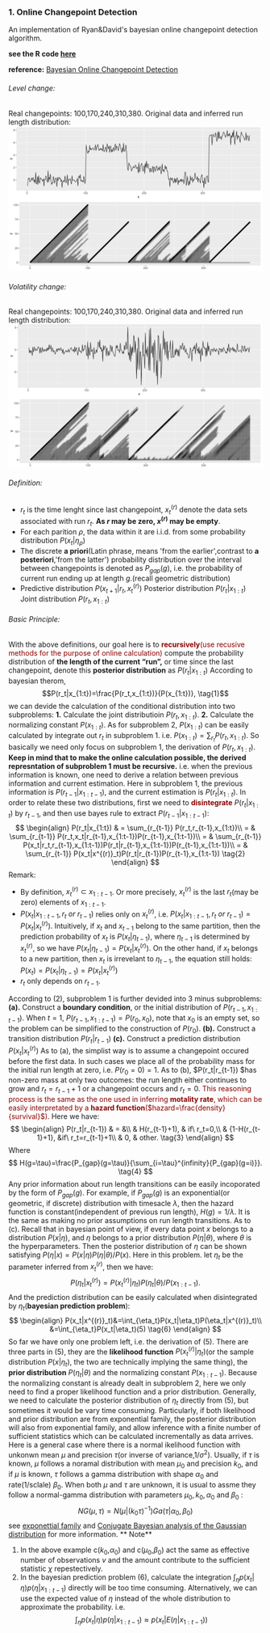 ### 1. Online Changepoint Detection

An implementation of Ryan&David's bayesian online changepoint detection algorithm.

**see the R code [here](https://github.com/chenhaotian/Changepoints/tree/master/online_detection)**

**reference:**
[Bayesian Online Changepoint Detection](http://arxiv.org/abs/0710.3742)

###### Level change:
Real changepoints: 100,170,240,310,380.
Original data and inferred run length distribution:
![](online_detection/online_level.png)
###### Volatility change:
Real changepoints: 100,170,240,310,380.
Original data and inferred run length distribution:
![](online_detection/online_variance.png)

###### Definition:
+ $r_t$ is the time lenght since last changepoint, $x_{t}^{(r)}$ denote the data sets associated with run $r_t$. **As $r$ may be zero, $x^{(r)}$ may be empty**.
+ For each parition $\rho$, the data within it are i.i.d. from some probability distribution $P (x_t | \eta_\rho)$
+ The discrete **a priori**(Latin phrase, means 'from the earlier',contrast to **a posteriori**,'from the latter') probability distribution over the interval between changepoints is denoted as $P_{gap}(g)$, i.e. the probability of current run ending up at length $g$.(recall geometric distribution)
+ Predictive distribution $P(x_{t+1}|r_t,x_t^{(r)})$
  Posterior distribution $P(r_t|x_{1:t})$
  Joint distribution $P(r_t,x_{1:t})$


###### Basic Principle:
With the above definitions, our goal here is to <span style="color:darkred">**recursively**(use recusive methods for the purpose of online calculation)</span> compute the probability distribution of **the length of the current “run”,** or time since the last changepoint, denote this **posterior distribution** as $P(r_t|x_{1:t})$
According to bayesian therom,
$$P(r_t|x_{1:t})=\frac{P(r_t,x_{1:t})}{P(x_{1:t})}, \tag{1}$$
we can devide the calculation of the conditional distribution into two subproblems:
**1.** Calculate the joint distributioin $P(r_t,x_{1:t})$.
**2.** Calculate the normalizing constant $P(x_{1:t})$.
As for subproblem 2, $P(x_{1:t})$ can be easily calculated by integrate out $r_t$ in subproblem 1. i.e. $P(x_{1:t})=\sum_{r_t}P(r_t,x_{1:t})$. So basically we need only focus on subproblem 1, the derivation of $P(r_t,x_{1:t})$.
**Keep in mind that to make the online calculation possible, the derived represntation of subproblem 1 must be recursive.** i.e. when the previous information is known, one need to derive a relation between previous information and current estimation. Here in subproblem 1, the previous information is $P(r_{t-1}|x_{1:t-1})$, and the current estimation is $P(r_t|x_{1:t})$. In order to relate these two distributions, first we need to <span style="color:darkred">**disintegrate**</span>  $P(r_t|x_{1:t})$ by $r_{t-1}$, and then use bayes rule to extract $P(r_{t-1}|x_{1:t-1})$:
$$
\begin{align}
P(r_t|x_{1:t}) & = \sum_{r_{t-1}} P(r_t,r_{t-1},x_{1:t})\\
= & \sum_{r_{t-1}} P(r_t,x_t|r_{t-1},x_{1:t-1})P(r_{t-1},x_{1:t-1})\\
= & \sum_{r_{t-1}} P(x_t|r_t,r_{t-1},x_{1:t-1})P(r_t|r_{t-1},x_{1:t-1})P(r_{t-1},x_{1:t-1})\\
= & \sum_{r_{t-1}} P(x_t|x^{(r)}_t)P(r_t|r_{t-1})P(r_{t-1},x_{1:t-1}) \tag{2}
\end{align}
$$
Remark:
+ By definition, $x^{(r)}_t \subset x_{1:t-1}$. Or more precisely, $x^{(r)}_t$ is the last $r_t$(may be zero) elements of $x_{1:t-1}$.
+ $P(x_{t}|x_{1:t-1},r_t\ or\ r_{t-1})$ relies only on $x_t^{(r)}$, i.e. $P(x_{t}|x_{1:t-1},r_t\ or\ r_{t-1})=P(x_{t}|x_t^{(r)})$. Intuitively, if $x_{t}$ and $x_{t-1}$ belong to the same partition, then  the prediction probability of $x_{t}$ is $P(x_{t}|\eta_{t-1})$, where $\eta_{t-1}$ is determined by $x^{(r)}_t$, so we have $P(x_{t}|\eta_{t-1})=P(x_{t}|x^{(r)}_t)$. On the other hand, if $x_{t}$ belongs to a new partition, then $x_{t}$ is irrevelant to $\eta_{t-1}$, the equation still holds: $P(x_{t})=P(x_{t}|\eta_{t-1})=P(x_{t}|x^{(r)}_t)$
+ $r_t$ only depends on $r_{t-1}$.

According to $(2)$, subproblem 1 is further devided into 3 minus subproblems:
**(a).** Construct a **boundary condition**, or the initial distribution of $P(r_{t-1}, x_{1:t-1})$. When $t=1$, $P(r_{t-1}, x_{1:t-1})=P(r_0,x_{0})$, note that $x_0$ is an empty set, so the problem can be simplified to the construction of $P(r_0)$.
**(b).** Construct a transition distribution $P(r_t|r_{t-1})$
**(c).** Construct a prediction distribution $P(x_t|x^{(r)}_t)$
As to (a), the simplist way is to assume a changepoint occured before the first data. In such cases we place all of the probability mass for the initial run length at zero, i.e. $P(r_0=0) = 1$.
As to (b), $P(r_t|r_{t-1}) $has non-zero mass at only two outcomes: the run length either continues to grow and $r_t = r_{t−1} + 1$ or a changepoint occurs and $r_t = 0$. <span style="color:darkred">This reasoning process is the same as the one used in inferring **motality rate**, which can be easily interpretated by a **hazard function**($hazard=\frac{density}{survival}$). </span> Here we have:
$$
\begin{align}
P(r_t|r_{t-1}) & = &\\
& H(r_{t-1}+1), & if\ r_t=0,\\
& {1-H(r_{t-1}+1}, &if\ r_t=r_{t-1}+1\\
& 0, & other. \tag{3}
\end{align}
$$
Where
$$
H(g=\tau)=\frac{P_{gap}(g=\tau)}{\sum_{i=\tau}^{infinity}{P_{gap}(g=i)}}. \tag{4}
$$
Any prior information about run length transitions can be easily incoporated by the form of $P_{gap}(g)$. For example, if $P_{gap}(g)$ is an exponential(or geometric, if discrete) distribution with timesacle $\lambda$, then the hazard function is constant(independent of previous run length), $H(g)=1/\lambda$. It is the same as making no prior assumptions on run length transitions.
As to (c). Recall that in bayesian point of view, if every data point $x$ belongs to a distribution $P(x|\eta)$, and $\eta$ belongs to a prior distribution $P(\eta|\theta)$, where $\theta$ is the hyperparameters. Then the posterior distribution of $\eta$ can be shown satisfying $P(\eta|x)=P(x|\eta)P(\eta|\theta)/P(x)$. Here in this problem. let $\eta_t$ be the parameter inferred from $x^{(r)}_t$, then we have:
$$
P(\eta_t|x^{(r)}_t)=P(x^{(r)}_t|\eta_t)P(\eta_t|\theta)/P(x_{1:t-1}). \tag{5}
$$
And the prediction distribution can be easily calculated when disintegrated by $\eta_t$(**bayesian prediction problem**):
$$
\begin{align}
P(x_t|x^{(r)}_t)&=\int_{\eta_t}P(x_t|\eta_t)P(\eta_t|x^{(r)}_t)\\
&=\int_{\eta_t}P(x_t|\eta_t)(5) \tag{6}
\end{align}
$$
So far we have only one problem left, i.e. the derivation of $(5)$. There are three parts in $(5)$, they are the **likelihood function** $P(x^{(r)}_t|\eta_t)$(or the sample distribution $P(x|\eta_t)$, the two are technically implying the same thing), the **prior distribution** $P(\eta_t|\theta)$ and the normalizing constant $P(x_{1:t-1})$. Because the normalizing constant is already dealt in subproblem 2, here we only need to find a proper likelihood function and a prior distribution.
Generally, we need to calculate the posterior distribution of $\eta_t$ directly from $(5)$, but sometimes it would be vary time consuming. Particularly, if both likelihood and prior distribution are from exponential family, the posterior distribution will also from exponential family, and allow inference with a finite number of sufficient statistics which can be calculated incrementally as data arrives.
Here is a general case where there is a normal ikelihood function with unkonwn mean $\mu$ and precision $\tau$(or inverse of variance,$1/\sigma^2$). Usually, if $\tau$ is known, $\mu$ follows a noramal distribution with mean $\mu_0$ and precision $k_0$, and if $\mu$ is known, $\tau$ follows a gamma distribution with shape $\alpha_0$ and rate(1/sclale) $\beta_0$. When both $\mu$ and $\tau$ are unknown, it is usual to assme they follow a normal-gamma distribution with parameters $\mu_0,k_0,\alpha_0$ and $\beta_0$ :
$$
NG(\mu,\tau) = N(\mu|(k_0\tau)^{-1})Ga(\tau|\alpha_0,\beta_0)
$$
see [exponettial family](https://en.wikipedia.org/wiki/Exponential_family#Bayesian_estimation:_conjugate_distributions) and [Conjugate Bayesian analysis of the Gaussian distribution](http://www-devel.cs.ubc.ca/~murphyk/Papers/bayesGauss.pdf) for more information.
** Note**
1. In the above example c($k_0$,$\alpha_0$) and c($\mu_0$,$\beta_0$) act the same as effective number of observations $v$ and the amount contribute to the sufficient statistic $\chi$ repestectively.
2. In the bayesian prediction problem $(6)$, calculate the integration $\int_{\eta} p(x_t|\eta)p(\eta|x_{1:t-1})$ directly will be too time consuming. Alternatively, we can use the expected value of $\eta$ instead of the whole distribution to approximate the probability. i.e. 
$$
\int_{\eta} p(x_t|\eta)p(\eta|x_{1:t-1})\approx p(x_t|E(\eta|x_{1:t-1}))
$$
